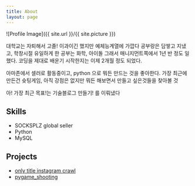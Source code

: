 ```yaml
---
title: About
layout: page
---
```

![Profile Image]({{ site.url }}/{{ site.picture }})

<p>
대학교는 자퇴해서 고졸!
이과이긴 했지만 예체능계열에 가깝다
공부랑은 담쌓고 지냈고, 학창시절 유일하게 한 공부는 화학, 아이돌
그래서 매니지먼트쪽에서 1년 반 정도 일했다.
코딩을 제대로 배운기 시작한지는 이제 2개월 정도 되었다.
</p>

<p>
아마존에서 셀러로 활동중이고,
python 으로 뭐든 만드는 것을 좋아한다.
가장 최근에 만든건 슛팅게임,
아직 강점은 없지만 뭐든 해보면서 만들고 싶은것들을 찾아볼 것

아! 가장 최근 목표!는 기술블로그 만들기! 를 이뤄냈다
</p>

<h2>Skills</h2>

<ul class="skill-list">
	<li>SOCKSPLZ global seller</li>
	<li>Python</li>
	<li>MySQL</li>

</ul>

<h2>Projects</h2>

<ul>
	<li><a href="https://github.com/hiyoung93/wedcrawling"> only title instagram crawl</a></li>
	<li><a href="https://github.com/hiyoung93/pygame_shooting">pygame_shooting</a></li>
</ul>
